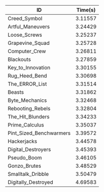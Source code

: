 |ID|Time(s)|
|-|-|
|Creed_Symbol|3.11557|
|Artful_Maneuvers|3.24429|
|Loose_Screws|3.25237|
|Grapevine_Squad|3.25728|
|Computer_Crew|3.26811|
|Blackouts|3.27859|
|Key_to_Innovation|3.30155|
|Rug_Heed_Bend|3.30698|
|The_ERROR_List|3.31514|
|Beasts|3.31862|
|Byte_Mechanics|3.32468|
|Rebooting_Rebels|3.32804|
|The_Hit_Blunders|3.34233|
|Prime_Calculus|3.35037|
|Pint_Sized_Benchwarmers|3.39572|
|Hackerjacks|3.44578|
|Digital_Destroyers|3.45393|
|Pseudo_Boom|3.46105|
|Gonzo_Brutes|3.48529|
|Smalltalk_Dribble|3.50479|
|Digitally_Destroyed|4.69583|
